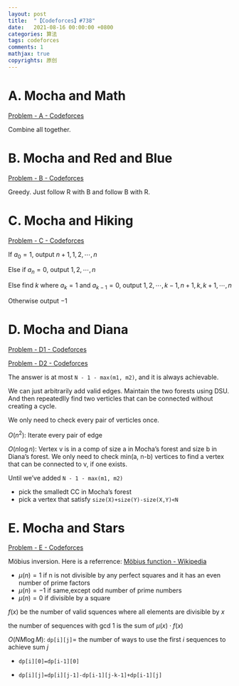 ```yaml
---
layout: post
title:  "【Codeforces】#738"
date:   2021-08-16 00:00:00 +0800
categories: 算法
tags: codeforces
comments: 1
mathjax: true
copyrights: 原创
---
```


# A. Mocha and Math

[Problem - A - Codeforces](https://codeforces.com/contest/1559/problem/A)

Combine all together.

# B. Mocha and Red and Blue

[Problem - B - Codeforces](https://codeforces.com/contest/1559/problem/B)

Greedy. Just follow R with B and follow B with R.

# C. Mocha and Hiking

[Problem - C - Codeforces](https://codeforces.com/contest/1559/problem/C)

If $a_0=1$​​, output $n+1, 1,2,\cdots,n$

Else if $a_n=0$​, output $1,2,\cdots,n$

Else find $k$ where $a_k=1$ and $a_{k-1}=0$, output $1,2,\cdots,k-1,n+1,k,k+1,\cdots,n$

Otherwise output $-1$

# D. Mocha and Diana

[Problem - D1 - Codeforces](https://codeforces.com/contest/1559/problem/D1)

[Problem - D2 - Codeforces](https://codeforces.com/contest/1559/problem/D2)

The answer is at most `N - 1 - max(m1, m2)`, and it is always achievable.

We can just arbitrarily add valid edges. Maintain the two forests using DSU. And then repeatedlly find two verticles that can be connected without creating a cycle.

We only need to check every pair of verticles once.

$O(n^2)$: Iterate every pair of edge

$O(n\log n)$: Vertex v is in a comp of size a in Mocha’s forest and size b in Diana’s forest. We only need to check min(a, n-b) vertices to find a vertex that can be connected to v, if one exists. 

Until we’ve added `N - 1 - max(m1, m2)`

- pick the smalledt CC in Mocha’s forest
- pick a vertex that satisfy `size(X)+size(Y)-size(X,Y)<N`

# E. Mocha and Stars

[Problem - E - Codeforces](https://codeforces.com/contest/1559/problem/E)

Möbius inversion. Here is a referrence: [Möbius function - Wikipedia](https://en.wikipedia.org/wiki/Möbius_function)

- $\mu(n)=1$ if n is not divisible by any perfect squares and it has an even number of prime factors
- $\mu(n)=-1$​ if same,except odd number of prime numbers
- $\mu(n)=0$​ if divisible by a square

$f(x)$ be the number of valid squences where all elements are divisible by $x$

the number of sequences with gcd 1 is the sum of $\mu(x)\cdot f(x)$​

$O(NM\log M)$: `dp[i][j]`= the number of ways to use the first $i$ sequences to achieve sum $j$

- `dp[i][0]=dp[i-1][0]`

- `dp[i][j]=dp[i][j-1]-dp[i-1][j-k-1]+dp[i-1][j]`

